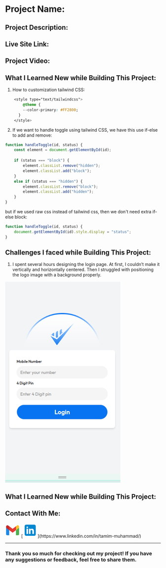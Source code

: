# Project Name: 

## Project Description: 

## Live Site Link:

## Project Video:


## What I Learned New while Building This Project:

1. How to customization tailwind CSS:  
```css
    <style type="text/tailwindcss">
        @theme {
        --color-primary: #FF2800;
      }
    </style>
```  
2. If we want to handle toggle using tailwind CSS, we have this use if-else to add and remove: 
```js
function handleToggle(id, status) {
    const element = document.getElementById(id);

    if (status === "block") {
        element.classList.remove("hidden");
        element.classList.add("block");
    }
    else if (status === "hidden") {
        element.classList.remove("block");
        element.classList.add("hidden");
    }
}
```
but if we used raw css instead of tailwind css, then  we don't need extra if-else block: 
```js
function handleToggle(id, status) {
    document.getElementById(id).style.display = "status";
}
```

## Challenges I faced while Building This Project:

1. I spent several hours designing the login page. At first, I couldn’t make it vertically and horizontally centered. Then I struggled with positioning the logo image with a background properly.  
   
![login-page](assets/screenshots/login-page.png)


## What I Learned New while Building This Project:

## Contact With Me: 

[![Gmail](./assets/images/gmail.png "contact2tamim@gmail.com")](mailto:contact2tamim@gmail.com)
[![LinkedIn](./assets/images/linkedin.png "https://www.linkedin.com/in/tamim-muhammad/")](https://www.linkedin.com/in/tamim-muhammad/)

---

### Thank you so much for checking out my project! If you have any suggestions or feedback, feel free to share them.

